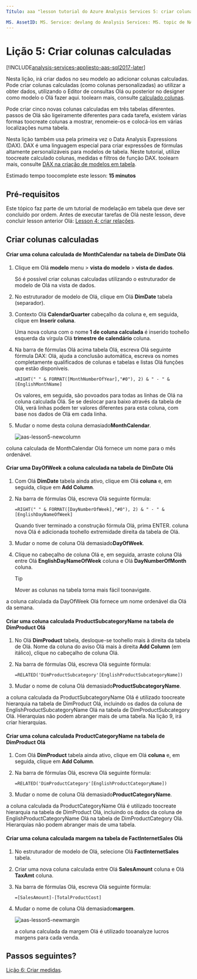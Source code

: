```yaml
---
Título: aaa "lesson tutorial do Azure Analysis Services 5: criar colunas calculadas | Descrição da Microsoft Docs": descreve a forma como toocreate calculada colunas do projeto tutorial do Olá Azure Analysis Services. serviços: documentationcenter do Analysis Services: ' autor: Gestor minewiskan: erikre editor: ' etiquetas: '

MS. AssetID: MS. Service: devlang do Analysis Services: MS. topic de NA: get-started-article tgt_pltfrm: NA workload: na MS. Date: 06/01/2017 Author: owend
---
```

# <a name="lesson-5-create-calculated-columns"></a>Lição 5: Criar colunas calculadas

[!INCLUDE[analysis-services-appliesto-aas-sql2017-later](../../../includes/analysis-services-appliesto-aas-sql2017-later.md)]

Nesta lição, irá criar dados no seu modelo ao adicionar colunas calculadas. Pode criar colunas calculadas (como colunas personalizadas) ao utilizar a obter dados, utilizando o Editor de consultas Olá ou posterior no designer como modelo o Olá fazer aqui. toolearn mais, consulte [calculado colunas](https://docs.microsoft.com/sql/analysis-services/tabular-models/ssas-calculated-columns).
  
Pode criar cinco novas colunas calculadas em três tabelas diferentes. passos de Olá são ligeiramente diferentes para cada tarefa, existem várias formas toocreate colunas a mostrar, renomeie-os e colocá-los em várias localizações numa tabela.  

Nesta lição também usa pela primeira vez o Data Analysis Expressions (DAX). DAX é uma linguagem especial para criar expressões de fórmulas altamente personalizáveis para modelos de tabela. Neste tutorial, utilize toocreate calculado colunas, medidas e filtros de função DAX. toolearn mais, consulte [DAX na criação de modelos em tabela](https://docs.microsoft.com/sql/analysis-services/tabular-models/understanding-dax-in-tabular-models-ssas-tabular). 
  
Estimado tempo toocomplete este lesson: **15 minutos**  
  
## <a name="prerequisites"></a>Pré-requisitos  
Este tópico faz parte de um tutorial de modelação em tabela que deve ser concluído por ordem. Antes de executar tarefas de Olá neste lesson, deve concluir lesson anterior Olá: [Lesson 4: criar relações](../tutorials/aas-lesson-4-create-relationships.md). 
  
## <a name="create-calculated-columns"></a>Criar colunas calculadas  
  
#### <a name="create-a-monthcalendar-calculated-column-in-hello-dimdate-table"></a>Criar uma coluna calculada de MonthCalendar na tabela de DimDate Olá  
  
1.  Clique em Olá **modelo** menu > **vista do modelo** > **vista de dados**.  
  
    Só é possível criar colunas calculadas utilizando o estruturador de modelo de Olá na vista de dados.  
  
2.  No estruturador de modelo de Olá, clique em Olá **DimDate** tabela (separador).  
  
3.  Contexto Olá **CalendarQuarter** cabeçalho da coluna e, em seguida, clique em **Inserir coluna**.  
  
    Uma nova coluna com o nome **1 de coluna calculada** é inserido toohello esquerda da vírgula Olá **trimestre de calendário** coluna.  
  
4.  Na barra de fórmulas Olá acima tabela Olá, escreva Olá seguinte fórmula DAX: Olá, ajuda a conclusão automática, escreva os nomes completamente qualificados de colunas e tabelas e listas Olá funções que estão disponíveis.  
  
    ```  
    =RIGHT(" " & FORMAT([MonthNumberOfYear],"#0"), 2) & " - " & [EnglishMonthName]  
    ``` 
  
    Os valores, em seguida, são povoados para todas as linhas de Olá na coluna calculada Olá. Se se deslocar para baixo através da tabela de Olá, verá linhas podem ter valores diferentes para esta coluna, com base nos dados de Olá em cada linha.    
  
5.  Mudar o nome desta coluna demasiado**MonthCalendar**. 

    ![aas-lesson5-newcolumn](../tutorials/media/aas-lesson5-newcolumn.png) 
  
coluna calculada de MonthCalendar Olá fornece um nome para o mês ordenável.  
  
#### <a name="create-a-dayofweek-calculated-column-in-hello-dimdate-table"></a>Criar uma DayOfWeek a coluna calculada na tabela de DimDate Olá  
  
1.  Com Olá **DimDate** tabela ainda ativo, clique em Olá **coluna** e, em seguida, clique em **Add Column**.  
  
2.  Na barra de fórmulas Olá, escreva Olá seguinte fórmula:  
    
    ```
    =RIGHT(" " & FORMAT([DayNumberOfWeek],"#0"), 2) & " - " & [EnglishDayNameOfWeek]  
    ```
    
    Quando tiver terminado a construção fórmula Olá, prima ENTER. coluna nova Olá é adicionada toohello extremidade direita da tabela de Olá.  
  
3.  Mudar o nome de coluna Olá demasiado**DayOfWeek**.  
  
4.  Clique no cabeçalho de coluna Olá e, em seguida, arraste coluna Olá entre Olá **EnglishDayNameOfWeek** coluna e Olá **DayNumberOfMonth** coluna.  
  
    > [!TIP]  
    > Mover as colunas na tabela torna mais fácil toonavigate.  
  
a coluna calculada da DayOfWeek Olá fornece um nome ordenável dia Olá da semana.  
  
#### <a name="create-a-productsubcategoryname-calculated-column-in-hello-dimproduct-table"></a>Criar uma coluna calculada ProductSubcategoryName na tabela de DimProduct Olá  
  
  
1.  No Olá **DimProduct** tabela, desloque-se toohello mais à direita da tabela de Olá. Nome da coluna do aviso Olá mais à direita **Add Column** (em itálico), clique no cabeçalho de coluna Olá.  
  
2.  Na barra de fórmulas Olá, escreva Olá seguinte fórmula:  
    
    ```
    =RELATED('DimProductSubcategory'[EnglishProductSubcategoryName])  
    ```
  
3.  Mudar o nome de coluna Olá demasiado**ProductSubcategoryName**.  
  
a coluna calculada da ProductSubcategoryName Olá é utilizado toocreate hierarquia na tabela de DimProduct Olá, incluindo os dados da coluna de EnglishProductSubcategoryName Olá na tabela de DimProductSubcategory Olá. Hierarquias não podem abranger mais de uma tabela. Na lição 9, irá criar hierarquias.  
  
#### <a name="create-a-productcategoryname-calculated-column-in-hello-dimproduct-table"></a>Criar uma coluna calculada ProductCategoryName na tabela de DimProduct Olá  
  
1.  Com Olá **DimProduct** tabela ainda ativo, clique em Olá **coluna** e, em seguida, clique em **Add Column**.  
  
2.  Na barra de fórmulas Olá, escreva Olá seguinte fórmula:  
  
    ```
    =RELATED('DimProductCategory'[EnglishProductCategoryName]) 
    ```
    
3.  Mudar o nome de coluna Olá demasiado**ProductCategoryName**.  
  
a coluna calculada da ProductCategoryName Olá é utilizado toocreate hierarquia na tabela de DimProduct Olá, incluindo os dados da coluna de EnglishProductCategoryName Olá na tabela de DimProductCategory Olá. Hierarquias não podem abranger mais de uma tabela.  
  
#### <a name="create-a-margin-calculated-column-in-hello-factinternetsales-table"></a>Criar uma coluna calculada margem na tabela de FactInternetSales Olá  
  
1.  No estruturador de modelo de Olá, selecione Olá **FactInternetSales** tabela.  
  
2.  Criar uma nova coluna calculada entre Olá **SalesAmount** coluna e Olá **TaxAmt** coluna.  
  
3.  Na barra de fórmulas Olá, escreva Olá seguinte fórmula:  
  
    ```
    =[SalesAmount]-[TotalProductCost]
    ``` 

4.  Mudar o nome de coluna Olá demasiado**margem**.  
 
      ![aas-lesson5-newmargin](../tutorials/media/aas-lesson5-newmargin.png)
      
    a coluna calculada da margem Olá é utilizado tooanalyze lucros margens para cada venda.  
  
## <a name="whats-next"></a>Passos seguintes?
[Lição 6: Criar medidas](../tutorials/aas-lesson-6-create-measures.md).
  
  
  
